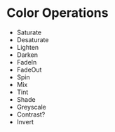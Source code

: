 # Color Operations

- Saturate
- Desaturate
- Lighten
- Darken
- FadeIn
- FadeOut
- Spin
- Mix
- Tint
- Shade
- Greyscale
- Contrast?
- Invert